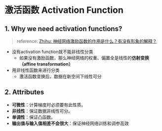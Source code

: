 # 激活函数 Activation Function

## 1. Why we need activation functions?

> reference: [Zhihu: 神经网络激励函数的作用是什么？有没有形象的解释？](神经网络激励函数的作用是什么？有没有形象的解释？)

- 没有activation function就不能非线性分类
  - 如果没有激励函数，那么神经网络的权重、偏置全是线性的**仿射变换（affine transformation）**
- 用非线性函数来进行分类
  - 激活函数变换后，数据在新空间下线性可分



## 2. Attributes

- **可微性**：计算梯度时必须要有此性质。
- **非线性**：保证数据非线性可分。
- **单调性**：保证凸函数。
- **输出值与输入值相差不会很大**：保证神经网络训练和调参高效